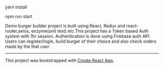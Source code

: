 yarn install

npm run start


Demo burger builder project is built using React, Redux and react-router,axios, enzyme(unit test) etc.This project has a Token based Auth system with 1hr session. Authentication is done using Firebase auth API. Users can register/login, build burger of their choice and also check orders made by the that user.

-----------

This project was bootstrapped with [Create React App](https://github.com/facebookincubator/create-react-app).
